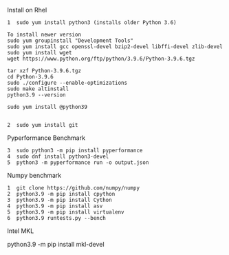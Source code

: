 Install on Rhel 

    1  sudo yum install python3 (installs older Python 3.6)
    
    To install newer version
    sudo yum groupinstall "Development Tools"
    sudo yum install gcc openssl-devel bzip2-devel libffi-devel zlib-devel
    sudo yum install wget
    wget https://www.python.org/ftp/python/3.9.6/Python-3.9.6.tgz
    
    tar xzf Python-3.9.6.tgz
    cd Python-3.9.6
    sudo ./configure --enable-optimizations
    sudo make altinstall
    python3.9 --version
    
    sudo yum install @python39

    
    2  sudo yum install git
    
Pyperformance Benchmark
    
    3  sudo python3 -m pip install pyperformance
    4  sudo dnf install python3-devel
    5  python3 -m pyperformance run -o output.json

Numpy benchmark

    1  git clone https://github.com/numpy/numpy
    2  python3.9 -m pip install cpython
    3  python3.9 -m pip install Cython
    4  python3.9 -m pip install asv
    5  python3.9 -m pip install virtualenv
    6  python3.9 runtests.py --bench 


Intel MKL

python3.9 -m pip install mkl-devel



